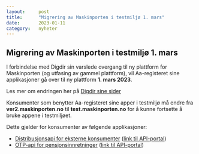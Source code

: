 ```yaml
---
layout:     post
title:      "Migrering av Maskinporten i testmiljø 1. mars"
date:       2023-01-11
category:   nyheter
---
```


## Migrering av Maskinporten i testmiljø 1. mars

I forbindelse med Digdir sin varslede overgang til ny plattform for Maskinporten (og utfasing av gammel
plattform), vil Aa-registeret sine applikasjoner gå over til ny plattform **1. mars 2023**.

Les mer om endringen her på [Digdir sine sider](https://samarbeid.digdir.no/maskinporten/maskinporten/1245)

Konsumenter som benytter Aa-registeret sine apper i testmiljø må endre fra **ver2.maskinporten.no** til
**test.maskinporten.no** for å kunne fortsette å bruke appene i testmiljøet.

Dette gjelder for konsumenter av følgende applikasjoner:

- [Distribusjonsapi for eksterne konsumenter](https://navikt.github.io/aareg/tjenester/integrasjon/api/) ([link til API-portal](https://api-portal-preprod.nav.no/docs/services/nav-aareg-v1-arbeidsforhold))
- [OTP-api for pensjonsinnretninger](https://navikt.github.io/aareg/tjenester/integrasjon/otp-api/) ([link til API-portal](https://api-portal-preprod.nav.no/docs/services/nav-aareg-v1-arbeidsforhold-otp))